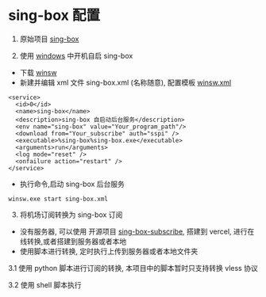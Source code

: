 # sing-box 配置

1. 原始项目 [sing-box](https://sing-box.sagernet.org/zh/)

2. 使用 [windows](https://github.com/winsw/winsw) 中开机自启 sing-box

+ 下载 [winsw](https://github.com/winsw/winsw/releases)
+ 新建并编辑 xml 文件 sing-box.xml (名称随意), 配置模板 [winsw.xml](https://github.com/winsw/winsw#sample-configuration-file)
```
<service>
  <id>0</id>
  <name>sing-box</name>
  <description>sing-box 自启动后台服务</description>
  <env name="sing-box" value="Your_program_path"/>
  <download from="Your_subscribe" auth="sspi" />
  <executable>%sing-box%sing-box.exe</executable>
  <arguments>run</arguments>
  <log mode="reset" />
  <onfailure action="restart" />
</service>
```
+ 执行命令,启动 sing-box 后台服务
``` shell
winsw.exe start sing-box.xml
```

3. 将机场订阅转换为 sing-box 订阅
+ 没有服务器, 可以使用 开源项目 [sing-box-subscribe](https://github.com/Toperlock/sing-box-subscribe), 搭建到 vercel, 进行在线转换,或者搭建到服务器或者本地
+ 使用脚本进行转换, 定时执行上传到服务器或者本地文件夹

3.1 使用 python 脚本进行订阅的转换, 本项目中的脚本暂时只支持转换 vless 协议

3.2 使用 shell 脚本执行
    
